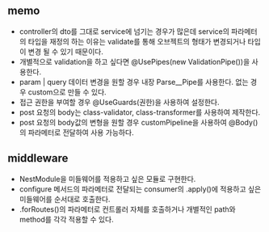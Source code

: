 ## memo

- controller의 dto를 그대로 service에 넘기는 경우가 많은데 service의 파라메터의 타입을 재정의 하는 이유는 validate를 통해 오브젝트의 형태가 변경되거나 타입이 변경 될 수 있기 때문이다.
- 개별적으로 validation을 하고 싶다면 @UsePipes(new ValidationPipe())을 사용한다.
- param | query 데이터 변경을 원할 경우 내장 Parse\_\_Pipe를 사용한다. 없는 경우 custom으로 만들 수 있다.
- 접근 권한을 부여할 경우 @UseGuards(권한)을 사용하여 설정한다.
- post 요청의 body는 class-validator, class-transformer를 사용하여 제작한다.
- post 요청의 body값의 변형을 원할 경우 customPipeline을 사용하여 @Body()의 파라메터로 전달하여 사용 가능하다.

## middleware

- NestModule을 미들웨어를 적용하고 싶은 모듈로 구현한다.
- configure 메서드의 파라메터로 전달되는 consumer의 .apply()에 적용하고 싶은 미들웨어를 순서대로 호출한다.
- .forRoutes()의 파라메터로 컨트롤러 자체를 호출하거나 개별적인 path와 method를 각각 적용할 수 있다.
